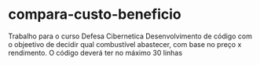 # compara-custo-beneficio
Trabalho para o curso Defesa Cibernetica
Desenvolvimento de código com o objeetivo de decidir qual combustível abastecer, com base no preço x rendimento.
O código deverá ter no máximo 30 linhas

